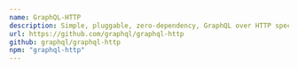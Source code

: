 ```yaml
---
name: GraphQL-HTTP
description: Simple, pluggable, zero-dependency, GraphQL over HTTP spec compliant server, client and audit suite.
url: https://github.com/graphql/graphql-http
github: graphql/graphql-http
npm: "graphql-http"
---
```

